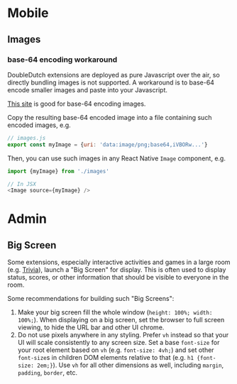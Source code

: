 # Mobile

## Images

### base-64 encoding workaround
DoubleDutch extensions are deployed as pure Javascript over the air, so directly bundling
images is not supported. A workaround is to base-64 encode smaller images and paste into
your Javascript.

[This site](https://www.base64-image.de/) is good for base-64 encoding images.

Copy the resulting base-64 encoded image into a file containing such encoded images, e.g.

```javascript
// images.js
export const myImage = {uri: 'data:image/png;base64,iVBORw...'}
```

Then, you can use such images in any React Native `Image` component, e.g.

```javascript
import {myImage} from './images'

// In JSX
<Image source={myImage} />
```

# Admin

## Big Screen

Some extensions, especially interactive activities and games in a large room
(e.g. [Trivia](https://github.com/doubledutch/trivia)), launch a "Big Screen"
for display. This is often used to display status, scores, or other information
that should be visible to everyone in the room.

Some recommendations for building such "Big Screens":

1. Make your big screen fill the whole window (`height: 100%; width: 100%;`). When
   displaying on a big screen, set the browser to full screen viewing, to hide the
   URL bar and other UI chrome.
2. Do not use pixels anywhere in any styling.  Prefer `vh` instead
   so that your UI will scale consistently to any screen size. Set a base `font-size`
   for your root element based on `vh` (e.g. `font-size: 4vh;`) and set other
   `font-size`s in children DOM elements relative to that (e.g. `h1 {font-size: 2em;}`).
   Use `vh` for all other dimensions as well, including `margin`, `padding`, `border`, etc.
